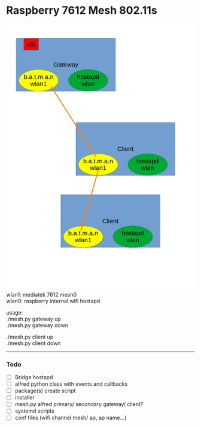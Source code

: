 # Raspberry 7612 Mesh 802.11s  
![](https://raw.githubusercontent.com/janttari/raspberry-mesh/main/doc/kaavio.png)    
wlan1: mediatek 7612 mesh0  
wlan0: raspberry internal wifi hostapd  
  
  
usage:  
./mesh.py gateway up  
./mesh.py gateway down  

./mesh.py client up  
./mesh.py client down  


-----
### Todo

- [ ] Bridge hostapd
- [ ] alfred python class with events and callbacks
- [ ] package(s) create script
- [ ] installer
- [ ] mesh.py alfred primary/ secondary gateway/ client?
- [ ] systemd scripts
- [ ] conf files (wifi channel mesh/ ap, ap name...)

